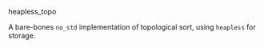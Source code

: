 
 heapless_topo

A bare-bones `no_std` implementation of topological sort, using `heapless` for storage.

```rust

```